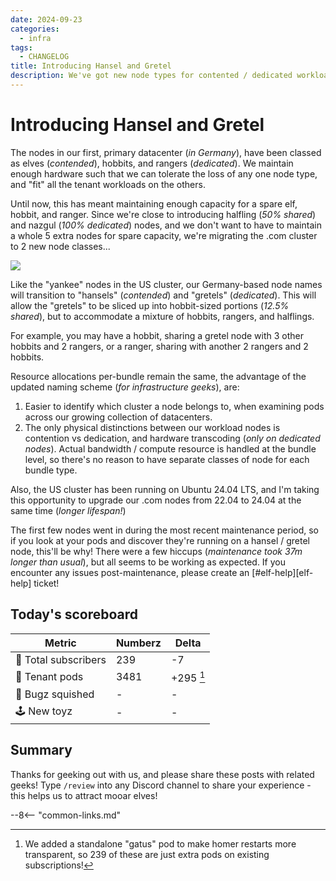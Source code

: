 ```yaml
---
date: 2024-09-23
categories:
  - infra
tags:
  - CHANGELOG
title: Introducing Hansel and Gretel
description: We've got new node types for contented / dedicated workloads
---
```


# Introducing Hansel and Gretel

The nodes in our first, primary datacenter (*in Germany*), have been classed as elves (*contended*), hobbits, and rangers (*dedicated*). We maintain enough hardware such that we can tolerate the loss of any one node type, and "fit" all the tenant workloads on the others.

Until now, this has meant maintaining enough capacity for a spare elf, hobbit, and ranger. Since we're close to introducing halfling (*50% shared*) and nazgul (*100% dedicated*) nodes, and we don't want to have to maintain a whole 5 extra nodes for spare capacity, we're migrating the .com cluster to 2 new node classes...

<!-- more -->

![](/images/hansel-and-gretel.png)

Like the "yankee" nodes in the US cluster, our Germany-based node names will transition to "hansels" (*contended*) and "gretels" (*dedicated*). This will allow the "gretels" to be sliced up into hobbit-sized portions (*12.5% shared*), but to accommodate a mixture of hobbits, rangers, and halflings.

For example, you may have a hobbit, sharing a gretel node with 3 other hobbits and 2 rangers, or a ranger, sharing with another 2 rangers and 2 hobbits.

Resource allocations per-bundle remain the same, the advantage of the updated naming scheme (*for infrastructure geeks*), are:

1. Easier to identify which cluster a node belongs to, when examining pods across our growing collection of datacenters.
2. The only physical distinctions between our workload nodes is contention vs dedication, and hardware transcoding (*only on dedicated nodes*). Actual bandwidth / compute resource is handled at the bundle level, so there's no reason to have separate classes of node for each bundle type.

Also, the US cluster has been running on Ubuntu 24.04 LTS, and I'm taking this opportunity to upgrade our .com nodes from 22.04 to 24.04 at the same time (*longer lifespan!*)

The first few nodes went in during the most recent maintenance period, so if you look at your pods and discover they're running on a hansel / gretel node, this'll be why! There were a few hiccups (*maintenance took 37m longer than usual*), but all seems to be working as expected. If you encounter any issues post-maintenance, please create an [#elf-help][elf-help] ticket!

## Today's scoreboard

Metric | Numberz | Delta
---------|----------|----------
🧝 Total subscribers | 239 | -7
🐬 Tenant pods | 3481 | +295 [^1]
🐛 Bugz squished | - | -
🕹️ New toyz | - | -

## Summary

Thanks for geeking out with us, and please share these posts with related geeks! Type `/review` into any Discord channel to share your experience - this helps us to attract mooar elves!

--8<-- "common-links.md"

[^1]: We added a standalone "gatus" pod to make homer restarts more transparent, so 239 of these are just extra pods on existing subscriptions!
